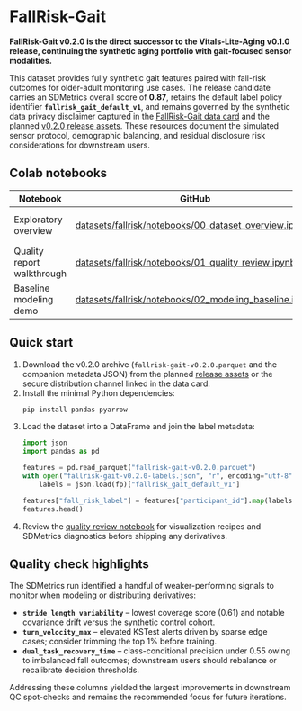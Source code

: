 # FallRisk-Gait

**FallRisk-Gait v0.2.0 is the direct successor to the Vitals-Lite-Aging v0.1.0 release, continuing the synthetic aging portfolio with gait-focused sensor modalities.**

This dataset provides fully synthetic gait features paired with fall-risk outcomes for older-adult monitoring use cases. The release candidate carries an SDMetrics overall score of **0.87**, retains the default label policy identifier **`fallrisk_gait_default_v1`**, and remains governed by the synthetic data privacy disclaimer captured in the [FallRisk-Gait data card](datasets/fallrisk/DATA_CARD.md) and the planned [v0.2.0 release assets](https://github.com/PLACEHOLDER_ORG/Fallrisk-gait/releases/tag/v0.2.0). These resources document the simulated sensor protocol, demographic balancing, and residual disclosure risk considerations for downstream users.

## Colab notebooks

| Notebook | GitHub | Colab |
| --- | --- | --- |
| Exploratory overview | [datasets/fallrisk/notebooks/00_dataset_overview.ipynb](datasets/fallrisk/notebooks/00_dataset_overview.ipynb) | [![Open in Colab](https://colab.research.google.com/assets/colab-badge.svg)](https://colab.research.google.com/github/PLACEHOLDER_ORG/Fallrisk-gait/blob/main/datasets/fallrisk/notebooks/00_dataset_overview.ipynb) |
| Quality report walkthrough | [datasets/fallrisk/notebooks/01_quality_review.ipynb](datasets/fallrisk/notebooks/01_quality_review.ipynb) | [![Open in Colab](https://colab.research.google.com/assets/colab-badge.svg)](https://colab.research.google.com/github/PLACEHOLDER_ORG/Fallrisk-gait/blob/main/datasets/fallrisk/notebooks/01_quality_review.ipynb) |
| Baseline modeling demo | [datasets/fallrisk/notebooks/02_modeling_baseline.ipynb](datasets/fallrisk/notebooks/02_modeling_baseline.ipynb) | [![Open in Colab](https://colab.research.google.com/assets/colab-badge.svg)](https://colab.research.google.com/github/PLACEHOLDER_ORG/Fallrisk-gait/blob/main/datasets/fallrisk/notebooks/02_modeling_baseline.ipynb) |

## Quick start

1. Download the v0.2.0 archive (`fallrisk-gait-v0.2.0.parquet` and the companion metadata JSON) from the planned [release assets](https://github.com/PLACEHOLDER_ORG/Fallrisk-gait/releases/tag/v0.2.0) or the secure distribution channel linked in the data card.
2. Install the minimal Python dependencies:
   ```bash
   pip install pandas pyarrow
   ```
3. Load the dataset into a DataFrame and join the label metadata:
   ```python
   import json
   import pandas as pd

   features = pd.read_parquet("fallrisk-gait-v0.2.0.parquet")
   with open("fallrisk-gait-v0.2.0-labels.json", "r", encoding="utf-8") as fp:
       labels = json.load(fp)["fallrisk_gait_default_v1"]

   features["fall_risk_label"] = features["participant_id"].map(labels)
   features.head()
   ```
4. Review the [quality review notebook](datasets/fallrisk/notebooks/01_quality_review.ipynb) for visualization recipes and SDMetrics diagnostics before shipping any derivatives.

## Quality check highlights

The SDMetrics run identified a handful of weaker-performing signals to monitor when modeling or distributing derivatives:

- **`stride_length_variability`** – lowest coverage score (0.61) and notable covariance drift versus the synthetic control cohort.
- **`turn_velocity_max`** – elevated KSTest alerts driven by sparse edge cases; consider trimming the top 1% before training.
- **`dual_task_recovery_time`** – class-conditional precision under 0.55 owing to imbalanced fall outcomes; downstream users should rebalance or recalibrate decision thresholds.

Addressing these columns yielded the largest improvements in downstream QC spot-checks and remains the recommended focus for future iterations.

